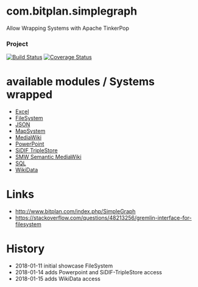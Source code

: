 # com.bitplan.simplegraph
Allow Wrapping Systems with Apache TinkerPop

### Project
[![Build Status](https://travis-ci.org/BITPlan/com.bitplan.simplegraph.svg?branch=master)](https://travis-ci.org/BITPlan/com.bitplan.simplegraph)
[![Coverage Status](https://coveralls.io/repos/github/BITPlan/com.bitplan.simplegraph/badge.svg?branch=master)](https://coveralls.io/github/BITPlan/com.bitplan.simplegraph?branch=master)

# available modules / Systems wrapped
* [Excel](http://www.bitplan.com/index.php/SimpleGraph-Excel)
* [FileSystem](http://www.bitplan.com/index.php/SimpleGraph-FileSystem)
* [JSON](http://www.bitplan.com/index.php/SimpleGraph-JSON)
* [MapSystem](http://www.bitplan.com/index.php/SimpleGraph-MapSystem)
* [MediaWiki](http://www.bitplan.com/index.php/SimpleGraph-MediaWiki)
* [PowerPoint](http://www.bitplan.com/index.php/SimpleGraph-PowerPoint)
* [SiDIF TripleStore](http://www.bitplan.com/index.php/SimpleGraph-TripleStore)
* [SMW Semantic MediaWiki](http://www.bitplan.com/index.php/SimpleGraph-SMW)
* [SQL](http://www.bitplan.com/index.php/SimpleGraph-SQL)
* [WikiData](http://www.bitplan.com/index.php/SimpleGraph-WikiData)

# Links
* http://www.bitplan.com/index.php/SimpleGraph
* https://stackoverflow.com/questions/48213256/gremlin-interface-for-filesystem

# History
* 2018-01-11 initial showcase FileSystem
* 2018-01-14 adds Powerpoint and SiDIF-TripleStore access
* 2018-01-15 adds WikiData access
